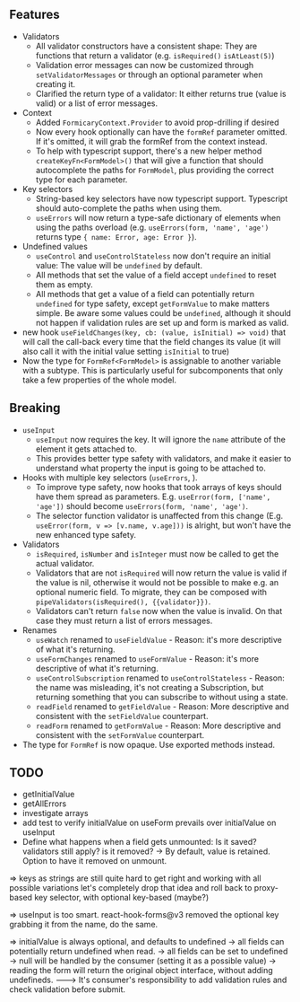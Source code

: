 ## Features

- Validators
  - All validator constructors have a consistent shape: They are functions that return a validator (e.g. `isRequired()` `isAtLeast(5)`)
  - Validation error messages can now be customized through `setValidatorMessages` or through an optional parameter when creating it.
  - Clarified the return type of a validator: It either returns true (value is valid) or a list of error messages.
- Context
  - Added `FormicaryContext.Provider` to avoid prop-drilling if desired
  - Now every hook optionally can have the `formRef` parameter omitted. If it's omitted, it will grab the formRef from the context instead.
  - To help with typescript support, there's a new helper method `createKeyFn<FormModel>()` that will give a function that should autocomplete the paths for `FormModel`, plus providing the correct type for each parameter.
- Key selectors
  - String-based key selectors have now typescript support. Typescript should auto-complete the paths when using them.
  - `useErrors` will now return a type-safe dictionary of elements when using the paths overload (e.g. `useErrors(form, 'name', 'age')` returns type `{ name: Error, age: Error }`).
- Undefined values
  - `useControl` and `useControlStateless` now don't require an initial value: The value will be `undefined` by default.
  - All methods that set the value of a field accept `undefined` to reset them as empty.
  - All methods that get a value of a field can potentially return `undefined` for type safety, except `getFormValue` to make matters simple. Be aware some values could be `undefined`, although it should not happen if validation rules are set up and form is marked as valid.
- new hook `useFieldChanges(key, cb: (value, isInitial) => void)` that will call the call-back every time that the field changes its value (it will also call it with the initial value setting `isInitial` to true)
- Now the type for `FormRef<FormModel>` is assignable to another variable with a subtype. This is particularly useful for subcomponents that only take a few properties of the whole model.

## Breaking

- `useInput`
  - `useInput` now requires the key. It will ignore the `name` attribute of the element it gets attached to.
  - This provides better type safety with validators, and make it easier to understand what property the input is going to be attached to.
- Hooks with multiple key selectors (`useErrors`, ).
  - To improve type safety, now hooks that took arrays of keys should have them spread as parameters. E.g. `useError(form, ['name', 'age'])` should become `useErrors(form, 'name', 'age')`.
  - The selector function validator is unaffected from this change (E.g. `useError(form, v => [v.name, v.age]))` is alright, but won't have the new enhanced type safety.
- Validators
  - `isRequired`, `isNumber` and `isInteger` must now be called to get the actual validator.
  - Validators that are not `isRequired` will now return the value is valid if the value is nil, otherwise it would not be possible to make e.g. an optional numeric field. To migrate, they can be composed with `pipeValidators(isRequired(), {{validator}})`.
  - Validators can't return `false` now when the value is invalid. On that case they must return a list of errors messages.
- Renames
  - `useWatch` renamed to `useFieldValue` - Reason: it's more descriptive of what it's returning.
  - `useFormChanges` renamed to `useFormValue` - Reason: it's more descriptive of what it's returning.
  - `useControlSubscription` renamed to `useControlStateless` - Reason: the name was misleading, it's not creating a Subscription, but returning something that you can subscribe to without using a state.
  - `readField` renamed to `getFieldValue` - Reason: More descriptive and consistent with the `setFieldValue` counterpart.
  - `readForm` renamed to `getFormValue` - Reason: More descriptive and consistent with the `setFormValue` counterpart.
- The type for `FormRef` is now opaque. Use exported methods instead.

## TODO

- getInitialValue
- getAllErrors
- investigate arrays
- add test to verify initialValue on useForm prevails over initialValue on useInput
- Define what happens when a field gets unmounted: Is it saved? validators still apply? is it removed?
  -> By default, value is retained. Option to have it removed on unmount.

=> keys as strings are still quite hard to get right and working with all possible variations
let's completely drop that idea and roll back to proxy-based key selector, with optional key-based (maybe?)

=> useInput is too smart. react-hook-forms@v3 removed the optional key grabbing it from the name, do the same.

=> initialValue is always optional, and defaults to undefined
-> all fields can potentially return undefined when read.
-> all fields can be set to undefined
-> null will be handled by the consumer (setting it as a possible value)
-> reading the form will return the original object interface, without adding undefineds.
---> It's consumer's responsibility to add validation rules and check validation before submit.
